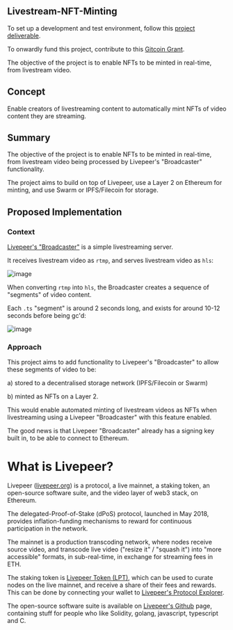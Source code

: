 ## Livestream-NFT-Minting

To set up a development and test environment, follow this [project deliverable](https://github.com/videoDAC/Livestream-NFT-Minting/blob/main/ubuntu-build-environment.md).

To onwardly fund this project, contribute to this [Gitcoin Grant](https://gitcoin.co/grants/2604/livestream-nft-minting-videodac).

The objective of the project is to enable NFTs to be minted in real-time, from livestream video.

## Concept

Enable creators of livestreaming content to automatically mint NFTs of video content they are streaming.

## Summary

The objective of the project is to enable NFTs to be minted in real-time, from livestream video being processed by Livepeer's "Broadcaster" functionality.

The project aims to build on top of Livepeer, use a Layer 2 on Ethereum for minting, and use Swarm or IPFS/Filecoin for storage.

## Proposed Implementation

### Context

[Livepeer's "Broadcaster"](https://github.com/videoDAC/livepeer-broadcaster/blob/master/README.md) is a simple livestreaming server.

It receives livestream video as `rtmp`, and serves livestream video as `hls`:

![image](https://user-images.githubusercontent.com/2212651/112746920-d33e2680-8fcf-11eb-924b-e4bb648f8c77.png)

When converting `rtmp` into `hls`, the Broadcaster creates a sequence of "segments" of video content.

Each `.ts` "segment" is around 2 seconds long, and exists for around 10-12 seconds before being gc'd:

![image](https://user-images.githubusercontent.com/2212651/119944765-4d7c2e80-bfb2-11eb-8010-23da6e72ff47.png)

### Approach

This project aims to add functionality to Livepeer's "Broadcaster" to allow these segments of video to be:

a) stored to a decentralised storage network (IPFS/Filecoin or Swarm)

b) minted as NFTs on a Layer 2.

This would enable automated minting of livestream videos as NFTs when livestreaming using a Livepeer "Broadcaster" with this feature enabled.

The good news is that Livepeer "Broadcaster" already has a signing key built in, to be able to connect to Ethereum.

# What is Livepeer?

Livepeer ([livepeer.org](https://livepeer.org)) is a protocol, a live mainnet, a staking token, an open-source software suite, and the video layer of web3 stack, on Ethereum.

The delegated-Proof-of-Stake (dPoS) protocol, launched in May 2018, provides inflation-funding mechanisms to reward for continuous participation in the network.

The mainnet is a production transcoding network, where nodes receive source video, and transcode live video ("resize it" / "squash it") into "more accessible" formats, in sub-real-time, in exchange for streaming fees in ETH.

The staking token is [Livepeer Token (LPT)](https://etherscan.io/token/0x58b6a8a3302369daec383334672404ee733ab239), which can be used to curate nodes on the live mainnet, and receive a share of their fees and rewards. This can be done by connecting your wallet to [Livepeer's Protocol Explorer](https://explorer.livepeer.org).

The open-source software suite is available on [Livepeer's Github](https://github.com/livepeer) page, containing stuff for people who like Solidity, golang, javascript, typescript and C.
